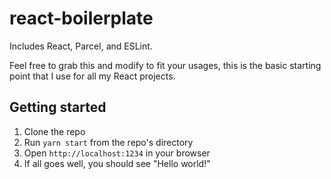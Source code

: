 # react-boilerplate
Includes React, Parcel, and ESLint.

Feel free to grab this and modify to fit your usages, this is the basic starting point that I use for all my React projects.

## Getting started
1. Clone the repo
2. Run ```yarn start``` from the repo's directory
3. Open ```http://localhost:1234``` in your browser
4. If all goes well, you should see "Hello world!"
